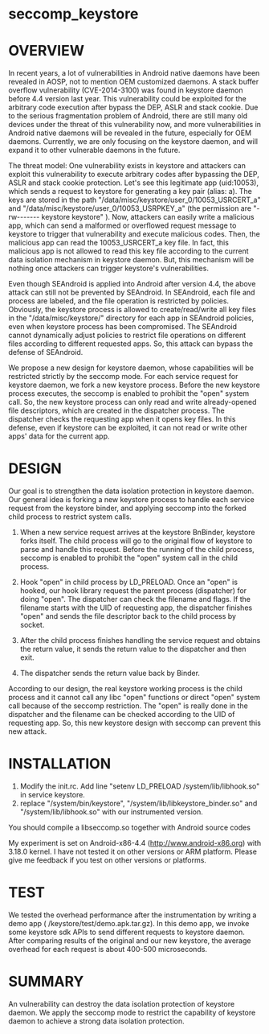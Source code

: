 # seccomp_keystore


OVERVIEW
========

In recent years, a lot of vulnerabilities in Android native daemons have been revealed in AOSP, not to mention OEM customized daemons. A stack buffer overflow vulnerability (CVE-2014-3100) was found in keystore daemon before 4.4 version last year. This vulnerability could be exploited for the arbitrary code execution after bypass the DEP, ASLR and stack cookie. Due to the serious fragmentation problem of Android, there are still many old devices under the threat of this vulnerability now, and more vulnerabilities in Android native daemons will be revealed in the future, especially for OEM daemons. Currently, we are only focusing on the keystore daemon, and will expand it to other vulnerable daemons in the future. 

The threat model: One vulnerability exists in keystore and attackers can exploit this vulnerability to execute arbitrary codes after bypassing the DEP, ASLR and stack cookie protection. Let's see this legitimate app (uid:10053), which sends a request to keystore for generating a key pair (alias: a). The keys are stored in the path "/data/misc/keystore/user_0/10053_USRCERT_a" and "/data/misc/keystore/user_0/10053_USRPKEY_a" (the permission are "-rw------- keystore keystore" ).  Now, attackers can easily write a malicious app, which can send a malformed or overflowed request message to keystore to trigger that vulnerability and execute malicious codes. Then, the malicious app can read the 10053_USRCERT_a key file. In fact, this malicious app is not allowed to read this key file according to the current data isolation mechanism in keystore daemon. But, this mechanism will be nothing once attackers can trigger keystore's  vulnerabilities. 

Even though SEAndroid is applied into Android after version 4.4, the above attack can still not be prevented by SEAndroid. In SEAndroid,  each file and process are labeled, and the file operation is restricted by policies. Obviously, the keystore process is allowed to create/read/write all key files in the "/data/misc/keystore/" directory for each app in SEAndroid policies, even when keystore process has been compromised. The SEAndroid cannot dynamically adjust policies to restrict file operations on different files according to different requested apps. So, this attack can bypass the defense of SEAndroid. 

We propose a new design for keystore daemon, whose capabilities will be restricted strictly by the seccomp mode. For each service request for keystore daemon, we fork a new keystore process. Before the new keystore process executes, the seccomp is enabled to prohibit the "open" system call. So, the new keystore process can only read and write already-opened file descriptors, which are created in the dispatcher process. The dispatcher checks the requesting app when it opens key files. In this defense, even if keystore can be exploited, it can not read or write other apps' data for the current app. 


DESIGN
========

Our goal is to strengthen the data isolation protection in keystore daemon. Our general idea is forking a new keystore process to handle each service request from the keystore binder, and applying seccomp into the forked child process to restrict system calls. 

1)  When a new service request arrives at the keystore BnBinder, keystore forks itself. The child process will go to the original flow of keystore to parse and handle this request. Before the running of the child process, seccomp is enabled to prohibit the "open" system call in the child process.

2) Hook "open" in child process by LD_PRELOAD. Once an "open" is hooked, our hook library request the parent process (dispatcher) for doing "open". The dispatcher can check the filename and flags. If the filename starts with the UID of requesting app, the dispatcher finishes "open" and sends the file descriptor back to the child process by socket.  

3) After the child process finishes handling the service request and obtains the return value, it sends the return value to the dispatcher and then exit.

4) The dispatcher sends the return value back by Binder.

According to our design, the real keystore working process is the child process and it cannot call any libc "open" functions or direct "open" system call because of  the seccomp restriction. The "open" is really done in the dispatcher and the filename can be checked according to the UID of requesting app. So, this new keystore design with seccomp can prevent this new attack.


INSTALLATION
========

 1) Modify the init.rc. Add line "setenv LD_PRELOAD /system/lib/libhook.so"  in service keystore. 
 2) replace "/system/bin/keystore", "/system/lib/libkeystore_binder.so" and "/system/lib/libhook.so" with our instrumented version. 

You should compile a libseccomp.so together with Android source codes

My experiment is set on Android-x86-4.4 (http://www.android-x86.org) with 3.18.0 kernel. I have not tested it on other versions or ARM platform. Please give me feedback if you test on other versions or platforms.  

TEST 
========

We tested the overhead performance after the instrumentation by writing a demo app ( /keystore/test/demo.apk.tar.gz). In this demo app, we invoke some keystore sdk APIs to send different requests to keystore daemon. After comparing results of the original and our new keystore, the average overhead for each request is about 400-500 microseconds. 

SUMMARY
========

An vulnerability can destroy the data isolation protection of keystore daemon. We apply the seccomp mode to restrict the capability of keystore daemon to achieve a strong data isolation protection. 

